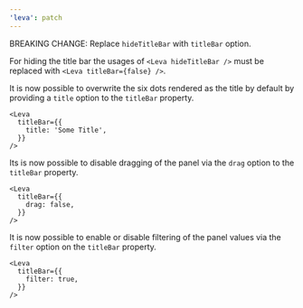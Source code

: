 ```yaml
---
'leva': patch
---
```


BREAKING CHANGE: Replace `hideTitleBar` with `titleBar` option.

For hiding the title bar the usages of `<Leva hideTitleBar />` must be replaced with `<Leva titleBar={false} />`.

It is now possible to overwrite the six dots rendered as the title by default by providing a `title` option to the `titleBar` property.

```tsx
<Leva
  titleBar={{
    title: 'Some Title',
  }}
/>
```

Its is now possible to disable dragging of the panel via the `drag` option to the `titleBar` property.

```tsx
<Leva
  titleBar={{
    drag: false,
  }}
/>
```

It is now possible to enable or disable filtering of the panel values via the `filter` option on the `titleBar` property.

```tsx
<Leva
  titleBar={{
    filter: true,
  }}
/>
```

